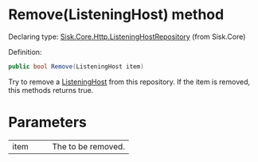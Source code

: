 <!--

Copyrights 2023 Sisk Framework - CypherPotato
Published under MIT license

!!! DO NOT EDIT THIS FILE !!!
This file was generated by a tool in the Sisk package. To edit the information in this documentation,
edit the XML documentation present in the Sisk source code.

-->


# Remove(ListeningHost) method

Declaring type: [Sisk.Core.Http.ListeningHostRepository](/read?q=/contents/spec/Sisk.Core.Http.ListeningHostRepository.md) (from Sisk.Core)


Definition:

```cs
public bool Remove(ListeningHost item)
```

Try to remove a <a href="/read?q=/contents/spec/Sisk.Core.Http.ListeningHost.md">ListeningHost</a> from this repository. If the item is removed, this methods returns <c>true</c>.


# Parameters

<table>
    <tbody>
<tr>
    <td width="33%">item</td>
    <td>The  to be removed.</td>
</tr>
    </tbody>
</table>
